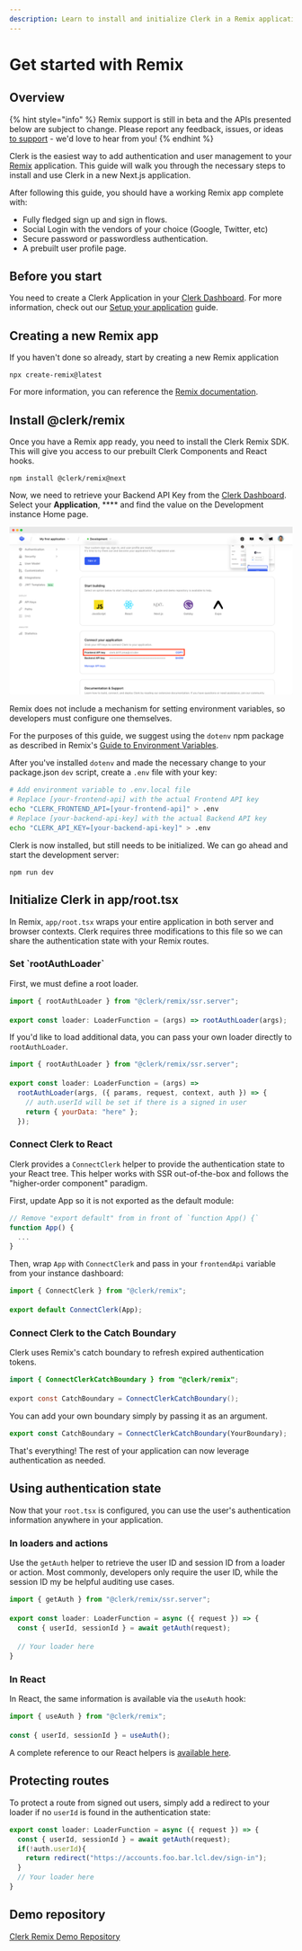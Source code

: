 ```yaml
---
description: Learn to install and initialize Clerk in a Remix application.
---
```


# Get started with Remix

## Overview

{% hint style="info" %}
Remix support is still in beta and the APIs presented below are subject to change. Please report any feedback, issues, or ideas [to support](https://clerk.dev/support) - we'd love to hear from you!&#x20;
{% endhint %}

Clerk is the easiest way to add authentication and user management to your [Remix](https://remix.run) application. This guide will walk you through the necessary steps to install and use Clerk in a new Next.js application.

After following this guide, you should have a working Remix app complete with:&#x20;

* Fully fledged sign up and sign in flows.
* Social Login with the vendors of your choice (Google, Twitter, etc)
* Secure password or passwordless authentication.
* A prebuilt user profile page.

## Before you start

You need to create a Clerk Application in your [Clerk Dashboard](https://dashboard.clerk.dev). For more information, check out our [Setup your application](../popular-guides/setup-your-application.md) guide.

## Creating a new Remix app

If you haven't done so already, start by creating a new Remix application

```
npx create-remix@latest
```

For more information, you can reference the [Remix documentation](https://remix.run/docs/en/v1/tutorials/blog).

## Install @clerk/remix

Once you have a Remix app ready, you need to install the Clerk Remix SDK. This will give you access to our prebuilt Clerk Components and React hooks.

```
npm install @clerk/remix@next
```

Now, we need to retrieve your Backend API Key from the [Clerk Dashboard](https://dashboard.clerk.dev). Select your **Application**, **** and find the value on the Development instance Home page.

![Home page with Frontend API key highlighted](<../.gitbook/assets/home - frontend api key highlighted.png>)

Remix does not include a mechanism for setting environment variables, so developers must configure one themselves.&#x20;

For the purposes of this guide, we suggest using the `dotenv` npm package as described in Remix's [Guide to Environment Variables](https://remix.run/docs/en/v1/guides/envvars).

After you've installed `dotenv` and made the necessary change to your package.json `dev` script, create a `.env` file with your key:

```bash
# Add environment variable to .env.local file
# Replace [your-frontend-api] with the actual Frontend API key
echo "CLERK_FRONTEND_API=[your-frontend-api]" > .env
# Replace [your-backend-api-key] with the actual Backend API key
echo "CLERK_API_KEY=[your-backend-api-key]" > .env
```

Clerk is now installed, but still needs to be initialized.  We can go ahead and start the development server:

```
npm run dev
```

## Initialize Clerk in app/root.tsx

In Remix, `app/root.tsx` wraps your entire application in both server and browser contexts. Clerk requires three modifications to this file so we can share the authentication state with your Remix routes.

### Set \`rootAuthLoader\`

First, we must define a root loader.

```javascript
import { rootAuthLoader } from "@clerk/remix/ssr.server";

export const loader: LoaderFunction = (args) => rootAuthLoader(args);
```

If you'd like to load additional data, you can pass your own loader directly to `rootAuthLoader`.

```javascript
import { rootAuthLoader } from "@clerk/remix/ssr.server";

export const loader: LoaderFunction = (args) =>
  rootAuthLoader(args, ({ params, request, context, auth }) => {
    // auth.userId will be set if there is a signed in user
    return { yourData: "here" };
  });
```

### Connect Clerk to React

Clerk provides a `ConnectClerk` helper to provide the authentication state to your React tree. This helper works with SSR out-of-the-box and follows the "higher-order component" paradigm.

First, update App so it is not exported as the default module:

```javascript
// Remove "export default" from in front of `function App() {`
function App() {
  ...
}
```

Then, wrap `App` with `ConnectClerk` and pass in your `frontendApi` variable from your instance dashboard:

```javascript
import { ConnectClerk } from "@clerk/remix";

export default ConnectClerk(App);
```

### Connect Clerk to the Catch Boundary

Clerk uses Remix's catch boundary to refresh expired authentication tokens.

```java
import { ConnectClerkCatchBoundary } from "@clerk/remix";

export const CatchBoundary = ConnectClerkCatchBoundary();
```

You can add your own boundary simply by passing it as an argument.

```jsx
export const CatchBoundary = ConnectClerkCatchBoundary(YourBoundary);
```

That's everything! The rest of your application can now leverage authentication as needed.

## Using authentication state

Now that your `root.tsx` is configured, you can use the user's authentication information anywhere in your application.

### In loaders and actions

Use the `getAuth` helper to retrieve the user ID and session ID from a loader or action. Most commonly, developers only require the user ID, while the session ID my be helpful auditing use cases.

```javascript
import { getAuth } from "@clerk/remix/ssr.server";

export const loader: LoaderFunction = async ({ request }) => {
  const { userId, sessionId } = await getAuth(request);
  
  // Your loader here
}
```

### In React

In React, the same information is available via the `useAuth` hook:

```javascript
import { useAuth } from "@clerk/remix";

const { userId, sessionId } = useAuth();
```

A complete reference to our React helpers is [available here](broken-reference).

## Protecting routes

To protect a route from signed out users, simply add a redirect to your loader if no `userId` is found in the authentication state:

```jsx
export const loader: LoaderFunction = async ({ request }) => {
  const { userId, sessionId } = await getAuth(request);
  if(!auth.userId){
    return redirect("https://accounts.foo.bar.lcl.dev/sign-in");
  }
  // Your loader here
}
```

## Demo repository

[Clerk Remix Demo Repository](https://github.com/nikosdouvlis/clerk-remix-demo)
